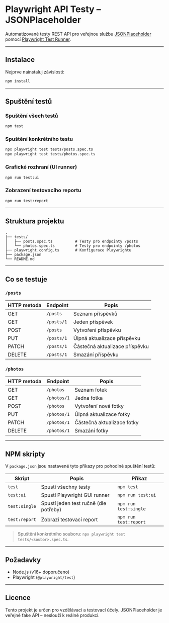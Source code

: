 # Playwright API Testy – JSONPlaceholder

Automatizované testy REST API pro veřejnou službu [JSONPlaceholder](https://jsonplaceholder.typicode.com/) pomocí [Playwright Test Runner](https://playwright.dev/test).

---

## Instalace

Nejprve nainstaluj závislosti:

```bash
npm install
```

---

## Spuštění testů

### Spuštění všech testů

```bash
npm test
```

### Spuštění konkrétního testu

```bash
npx playwright test tests/posts.spec.ts
npx playwright test tests/photos.spec.ts
```

### Grafické rozhraní (UI runner)

```bash
npm run test:ui
```

### Zobrazení testovacího reportu

```bash
npm run test:report
```

---

## Struktura projektu

```
.
├── tests/
│   ├── posts.spec.ts          # Testy pro endpointy /posts
│   └── photos.spec.ts         # Testy pro endpointy /photos
├── playwright.config.ts       # Konfigurace Playwrightu
├── package.json
└── README.md
```

---

## Co se testuje

### `/posts`

| HTTP metoda | Endpoint   | Popis                          |
| ----------- | ---------- | ------------------------------ |
| GET         | `/posts`   | Seznam příspěvků               |
| GET         | `/posts/1` | Jeden příspěvek                |
| POST        | `/posts`   | Vytvoření příspěvku            |
| PUT         | `/posts/1` | Úlpná aktualizace příspěvku    |
| PATCH       | `/posts/1` | Částečná aktualizace příspěvku |
| DELETE      | `/posts/1` | Smazání příspěvku              |

### `/photos`

| HTTP metoda | Endpoint    | Popis                      |
| ----------- | ----------- | -------------------------- |
| GET         | `/photos`   | Seznam fotek               |
| GET         | `/photos/1` | Jedna fotka                |
| POST        | `/photos`   | Vytvoření nové fotky       |
| PUT         | `/photos/1` | Úlpná aktualizace fotky    |
| PATCH       | `/photos/1` | Částečná aktualizace fotky |
| DELETE      | `/photos/1` | Smazání fotky              |

---

## NPM skripty

V `package.json` jsou nastavené tyto příkazy pro pohodlné spuštění testů:

| Skript        | Popis                                 | Příkaz                |
| ------------- | ------------------------------------- | --------------------- |
| `test`        | Spustí všechny testy                  | `npm test`            |
| `test:ui`     | Spustí Playwright GUI runner          | `npm run test:ui`     |
| `test:single` | Spustí jeden test ručně (dle potřeby) | `npm run test:single` |
| `test:report` | Zobrazí testovací report              | `npm run test:report` |

>  Spuštění konkrétního souboru: `npx playwright test tests/<soubor>.spec.ts`.

---

## Požadavky

* Node.js (v16+ doporučeno)
* Playwright (`@playwright/test`)

---

## Licence

Tento projekt je určen pro vzdělávací a testovací účely. JSONPlaceholder je veřejné fake API – neslouží k reálné produkci.
